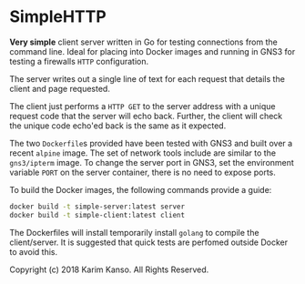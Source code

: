# SimpleHTTP

**Very simple** client server written in Go for testing connections
from the command line. Ideal for placing into Docker images and
running in GNS3 for testing a firewalls `HTTP` configuration.

The server writes out a single line of text for each request that
details the client and page requested.

The client just performs a `HTTP GET` to the server address with a
unique request code that the server will echo back. Further, the
client will check the unique code echo'ed back is the same as it
expected.

The two `Dockerfile`s provided have been tested with GNS3 and built
over a recent `alpine` image. The set of network tools include are
similar to the `gns3/ipterm` image. To change the server port in GNS3,
set the environment variable `PORT` on the server container, there is
no need to expose ports.

To build the Docker images, the following commands provide a guide:
```bash
docker build -t simple-server:latest server
docker build -t simple-client:latest client
```

The Dockerfiles will install temporarily install `golang` to compile
the client/server. It is suggested that quick tests are perfomed
outside Docker to avoid this.

Copyright (c) 2018 Karim Kanso. All Rights Reserved.
